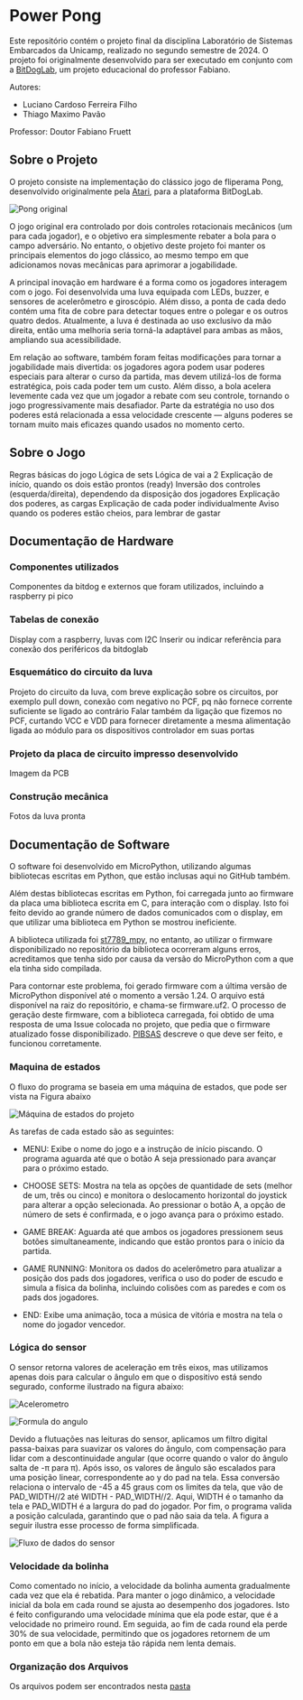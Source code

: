 # Power Pong

Este repositório contém o projeto final da disciplina Laboratório de Sistemas Embarcados da Unicamp, realizado no segundo semestre de 2024.
O projeto foi originalmente desenvolvido para ser executado em conjunto com a [BitDogLab](https://github.com/BitDogLab/BitDogLab), um projeto educacional do professor Fabiano.

Autores:

- Luciano Cardoso Ferreira Filho
- Thiago Maximo Pavão

Professor: Doutor Fabiano Fruett

## Sobre o Projeto

O projeto consiste na implementação do clássico jogo de fliperama Pong, desenvolvido originalmente pela [Atari](https://pt.wikipedia.org/wiki/Pong), para a plataforma BitDogLab.

![Pong original](https://github.com/user-attachments/assets/ebbd3af1-7076-4723-a534-e733d2d77743)

O jogo original era controlado por dois controles rotacionais mecânicos (um para cada jogador), e o objetivo era simplesmente rebater a bola para o campo adversário.
No entanto, o objetivo deste projeto foi manter os principais elementos do jogo clássico, ao mesmo tempo em que adicionamos novas mecânicas para aprimorar a jogabilidade.

A principal inovação em hardware é a forma como os jogadores interagem com o jogo. Foi desenvolvida uma luva equipada com LEDs, buzzer, e sensores de acelerômetro e giroscópio.
Além disso, a ponta de cada dedo contém uma fita de cobre para detectar toques entre o polegar e os outros quatro dedos. Atualmente, a luva é destinada ao uso exclusivo da mão
direita, então uma melhoria seria torná-la adaptável para ambas as mãos, ampliando sua acessibilidade.

Em relação ao software, também foram feitas modificações para tornar a jogabilidade mais divertida: os jogadores agora podem usar poderes especiais para alterar o curso da partida,
mas devem utilizá-los de forma estratégica, pois cada poder tem um custo. Além disso, a bola acelera levemente cada vez que um jogador a rebate com seu controle,
tornando o jogo progressivamente mais desafiador. Parte da estratégia no uso dos poderes está relacionada a essa velocidade crescente — alguns poderes se tornam muito mais
eficazes quando usados no momento certo.

## Sobre o Jogo

Regras básicas do jogo
Lógica de sets
Lógica de vai a 2
Explicação de início, quando os dois estão prontos (ready)
Inversão dos controles (esquerda/direita), dependendo da disposição dos jogadores
Explicação dos poderes, as cargas
Explicação de cada poder individualmente
Aviso quando os poderes estão cheios, para lembrar de gastar 

## Documentação de Hardware

### Componentes utilizados

Componentes da bitdog e externos que foram utilizados, incluindo a raspberry pi pico

### Tabelas de conexão

Display com a raspberry, luvas com I2C
Inserir ou indicar referência para conexão dos periféricos da bitdoglab

### Esquemático do circuito da luva

Projeto do circuito da luva, com breve explicação sobre os circuitos, por exemplo pull down, conexão com negativo no PCF, pq não fornece corrente suficiente se ligado ao contrário
Falar também da ligação que fizemos no PCF, curtando VCC e VDD para fornecer diretamente a mesma alimentação ligada ao módulo para os dispositivos controlador em suas portas

### Projeto da placa de circuito impresso desenvolvido

Imagem da PCB

### Construção mecânica

Fotos da luva pronta

## Documentação de Software

O software foi desenvolvido em MicroPython, utilizando algumas bibliotecas escritas em Python, que estão
inclusas aqui no GitHub também.

Além destas bibliotecas escritas em Python, foi carregada junto ao firmware da placa uma biblioteca escrita
em C, para interação com o display. Isto foi feito devido ao grande número de dados comunicados com o
display, em que utilizar uma biblioteca em Python se mostrou ineficiente.

A biblioteca utilizada foi [st7789_mpy](https://github.com/russhughes/st7789_mpy), no entanto, ao utilizar
o firmware disponibilizado no repositório da biblioteca ocorreram alguns erros, acreditamos que tenha sido
por causa da versão do MicroPython com a que ela tinha sido compilada.

Para contornar este problema, foi gerado firmware com a última versão de MicroPython disponível até o momento
a versão 1.24. O arquivo está disponível na raiz do repositório, e chama-se firmware.uf2. O processo de
geração deste firmware, com a biblioteca carregada, foi obtido de uma resposta de uma Issue colocada no
projeto, que pedia que o firmware atualizado fosse disponibilizado. [PIBSAS](https://github.com/russhughes/st7789_mpy/issues/168#issuecomment-2342353619) descreve o que deve ser feito, e funcionou corretamente.

### Maquina de estados

O fluxo do programa se baseia em uma máquina de estados, que pode ser vista na Figura abaixo

![Máquina de estados do projeto](https://github.com/user-attachments/assets/f45a0cf4-fdf4-40d4-9e5f-160254ea969e)

As tarefas de cada estado são as seguintes:

- MENU: Exibe o nome do jogo e a instrução de início piscando. O programa aguarda até que o botão A seja pressionado para avançar para o próximo estado.

- CHOOSE SETS: Mostra na tela as opções de quantidade de sets (melhor de um, três ou cinco) e monitora o deslocamento horizontal do joystick para alterar a opção selecionada. Ao pressionar o botão A, a opção de número de sets é confirmada, e o jogo avança para o próximo estado.

- GAME BREAK: Aguarda até que ambos os jogadores pressionem seus botões simultaneamente, indicando que estão prontos para o início da partida.

- GAME RUNNING: Monitora os dados do acelerômetro para atualizar a posição dos pads dos jogadores, verifica o uso do poder de escudo e simula a física da bolinha, incluindo colisões com as paredes e com os pads dos jogadores.

- END: Exibe uma animação, toca a música de vitória e mostra na tela o nome do jogador vencedor.

### Lógica do sensor

O sensor retorna valores de aceleração em três eixos, mas utilizamos apenas dois para calcular o ângulo em que o dispositivo está sendo segurado, conforme ilustrado na figura abaixo:

![Acelerometro](https://github.com/user-attachments/assets/1dffd47a-2043-4bf4-8d84-0ea321bc047a)

![Formula do angulo](https://github.com/user-attachments/assets/f623fb4a-ab9a-4e30-9579-c2bebb573e21)

Devido a flutuações nas leituras do sensor, aplicamos um filtro digital passa-baixas para suavizar os valores do ângulo, com compensação para lidar com a descontinuidade angular (que ocorre quando o valor do ângulo salta de -π para π). Após isso, os valores de ângulo são escalados para uma posição linear, correspondente ao y do pad na tela. Essa conversão relaciona o intervalo de -45 a 45 graus com os limites da tela, que vão de PAD_WIDTH//2 até WIDTH - PAD_WIDTH//2. Aqui, WIDTH é o tamanho da tela e PAD_WIDTH é a largura do pad do jogador. Por fim, o programa valida a posição calculada, garantindo que o pad não saia da tela. A figura a seguir ilustra esse processo de forma simplificada.

![Fluxo de dados do sensor](https://github.com/user-attachments/assets/5a8bcb13-34fd-4cb4-85a5-d28a4201f551)

### Velocidade da bolinha

Como comentado no início, a velocidade da bolinha aumenta gradualmente cada vez que ela é rebatida.
Para manter o jogo dinâmico, a velocidade inicial da bola em cada round se ajusta ao desempenho dos
jogadores. Isto é feito configurando uma velocidade mínima que ela pode estar, que é a velocidade
no primeiro round. Em seguida, ao fim de cada round ela perde 30% de sua velocidade, permitindo que
os jogadores retornem de um ponto em que a bola não esteja tão rápida nem lenta demais.

### Organização dos Arquivos

Os arquivos podem ser encontrados nesta [pasta](/code)

